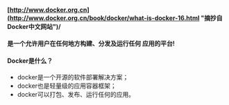 #### [http://www.docker.org.cn](http://www.docker.org.cn/book/docker/what-is-docker-16.html "摘抄自Docker中文网站")/

#### 是一个允许用户在任何地方构建、分发及运行任何 应用的平台!

#### 

#### 

#### Docker是什么？

* docker是一个开源的软件部署解决方案；
* docker也是轻量级的应用容器框架；
* docker可以打包、发布、运行任何的应用。




